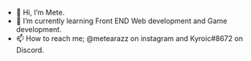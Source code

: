 - 👋 Hi, I’m Mete.
- 🌱 I’m currently learning Front END Web development and Game development.
- 📫 How to reach me; @metearazz on instagram and Kyroic#8672 on Discord.

<!---
metearazz/metearazz is a ✨ special ✨ repository because its `README.md` (this file) appears on your GitHub profile.
You can click the Preview link to take a look at your changes.
--->
